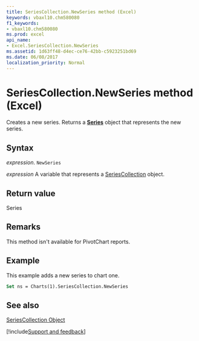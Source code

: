 ```yaml
---
title: SeriesCollection.NewSeries method (Excel)
keywords: vbaxl10.chm580080
f1_keywords:
- vbaxl10.chm580080
ms.prod: excel
api_name:
- Excel.SeriesCollection.NewSeries
ms.assetid: 1d63ff48-d4ec-ce76-42bb-c5923251bd69
ms.date: 06/08/2017
localization_priority: Normal
---
```



# SeriesCollection.NewSeries method (Excel)

Creates a new series. Returns a  **[Series](Excel.Series(object).md)** object that represents the new series.


## Syntax

_expression_. `NewSeries`

_expression_ A variable that represents a [SeriesCollection](./Excel.SeriesCollection.md) object.


## Return value

Series


## Remarks

This method isn't available for PivotChart reports.


## Example

This example adds a new series to chart one.


```vb
Set ns = Charts(1).SeriesCollection.NewSeries
```


## See also


[SeriesCollection Object](./Excel.SeriesCollection.md)

[!include[Support and feedback](~/includes/feedback-boilerplate.md)]
